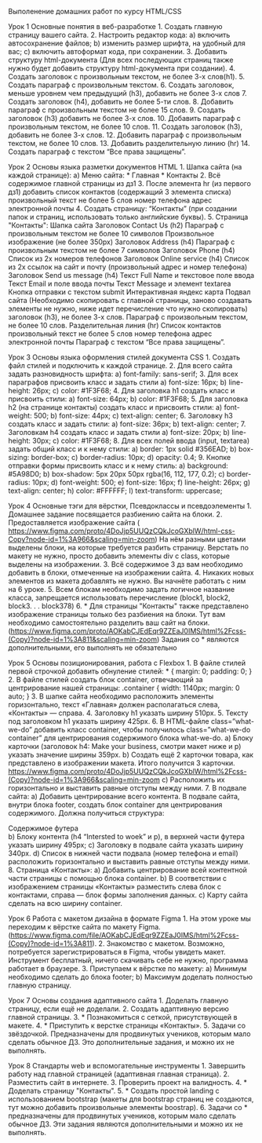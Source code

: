 Выполенение домашних работ по курсу HTML/CSS

Урок 1 Основные понятия в веб-разработке
    1. Создать главную страницу вашего сайта.
    2. Настроить редактор кода:
        a) включить автосохранение файлов;
        b) изменить размер шрифта, на удобный для вас;
        c) включить автоформат кода, при сохранении.
    3. Добавить структуру html-документа (Для всех последующих страниц также нужно будет добавить структуру html-документа при создании).
    4. Создать заголовок с произвольным текстом, не более 3-х слов(h1).
    5. Создать параграф с произвольным текстом.
    6. Создать заголовок, меньше уровнем чем предыдущий (h3), добавить не более 3-х слов
    7. Создать заголовок (h4), добавить не более 5-ти слов.
    8. Добавить параграф с произвольным текстом не более 15 слов.
    9. Создать заголовок (h3) добавить не более 3-х слов.
    10. Добавить параграф с произвольным текстом, не более 10 слов.
    11. Создать заголовок (h3), добавить не более 3-х слов.
    12. Добавить параграф с произвольным текстом, не более 10 слов.
    13. Добавить разделительную линию (hr)
    14. Создать параграф с текстом “Все права защищены”.

Урок 2  Основы языка разметки документов HTML
    1. Шапка сайта (на каждой странице):
        a) Меню сайта:
        * Главная
        * Контакты
    2. Всё содержимое главной страницы из дз1
    3. После элемента hr (из первого дз1) добавить список контактов (содержащий 3 элемента списка)
        произвольный текст не более 5 слов
        номер телефона
        адрес электронной почты
    4. Создать страницу: “Контакты” (при создании папок и страниц, использовать только английские буквы).
    5. Страница "Контакты":
        Шапка сайта
        Заголовок Contact Us (h2)
        Параграф с произвольным текстом не более 10 символов
        Произвольное изображение (не более 350px)
        Заголовок Address (h4)
        Параграф с произвольным текстом не более 7 символов
        Заголовок Phone (h4)
        Список из 2х номеров телефонов
        Заголовок Online service (h4)
        Список из 2х ссылок на сайт и почту (произвольный адрес и номер телефона)
        Заголовок Send us message (h4)
        Текст Full Name и текстовое поле ввода
        Текст Email и поле ввода почты
        Текст Message и элемент textarea
        Кнопка отправки с текстом submit
        Интерактивная яндекс карта
        Подвал сайта (Необходимо скопировать с главной страницы, заново создавать элементы не нужно, ниже идет перечисление что нужно скопировать) заголовок (h3), не более 3-х слов. Параграф с произвольным текстом, не более 10 слов. Разделительная линия (hr) Список контактов произвольный текст не более 5 слов номер телефона адрес электронной почты Параграф с текстом “Все права защищены”.

Урок 3 Основы языка оформления стилей документа CSS
    1. Создать файл стилей и подключить к каждой странице.
    2. Для всего сайта задать разновидность шрифта:
        a) font-family: sans-serif;
    3. Для всех параграфов присвоить класс и задать стили
        a) font-size: 16px;
        b) line-height: 26px;
        c) color: #1F3F68;
    4. Для заголовка h1 создать класс и присвоить стили:
        a) font-size: 64px;
        b) color: #1F3F68;
    5. Для заголовка h2 (на странице контакты) создать класс и присвоить стили:
        a) font-weight: 500;
        b) font-size: 44px;
        c) text-align: center;
    6. Заголовку h3 создать класс и задать стили:
        a) font-size: 36px;
        b) text-align: center;
    7. Заголовкам h4 создать класс и задать стили
        a) font-size: 20px;
        b) line-height: 30px;
        c) color: #1F3F68;
    8. Для всех полей ввода (input, textarea) задать общий класс и к нему стили:
        a) border: 1px solid #356EAD;
        b) box-sizing: border-box;
        c) border-radius: 10px;
        d) opacity: 0.4;
    9. Кнопке отправки формы присвоить класс и к нему стиль:
        a) background: #5A98D0;
        b) box-shadow: 5px 20px 50px rgba(16, 112, 177, 0.2);
        c) border-radius: 10px;
        d) font-weight: 500;
        e) font-size: 16px;
        f) line-height: 26px;
        g) text-align: center;
        h) color: #FFFFFF;
        I) text-transform: uppercase;
        
Урок 4 Основные тэги для вёрстки, Псевдоклассы и псевдоэлементы
    1. Домашнее задание посвящается разбиению сайта на блоки.
    2. Предоставляется изображение сайта ( https://www.figma.com/proto/4DoJjp5UUQzCQkJcoGXblW/html-css-Copy?node-id=1%3A966&scaling=min-zoom)
        На нём разными цветами выделены блоки, на которые требуется разбить страницу. Верстать по макету не нужно, просто добавить элементы div c class, которые выделены на изображении.
    3. Всё содержимое 3 дз вам необходимо добавить в блоки, отмеченные на изображении сайта.
    4. Никаких новых элементов из макета добавлять не нужно. Вы начнёте работать с ним на 6 уроке.
    5. Всем блокам необходимо задать логичное название класса, запрещается использовать перечисление (block1, block2, block3. . . block378)
    6. * Для страницы "Контакты" также представлено изображение страницы только без разбиения на блоки. Тут вам необходимо самостоятельно разделить ваш сайт на блоки. 
        (https://www.figma.com/proto/AOKabCJEdEqr9ZZEaJ0IMS/html%2Fcss-(Copy)?node-id=1%3A811&scaling=min-zoom)
    Задания со * являются дополнительными, его выполнять не обязательно

Урок 5 Основы позиционирования, работа с Flexbox
    1. В файле стилей первой строчкой добавить обнуление стилей:
            * {
            margin: 0;
            padding: 0;
            }
    2. В файле стилей создать блок container, отвечающий за центрирование нашей страницы:
            .container {
            width: 1140px;
            margin: 0 auto;
            }
    3. В шапке сайта необходимо расположить элементы горизонтально, текст «Главная» должен располагаться слева, «Контакты» — справа.
    4. Заголовку h1 указать ширину 510px.
    5. Тексту под заголовком h1 указать ширину 425px.
    6. В HTML-файле class=”what-we-do” добавить класс container, чтобы получилось class=”what-we-do container” для центрирования содержимого блока what-we-do.
        a) Блоку карточки (заголовок h4: Make your business, смотри макет ниже и p) указать значение ширины 359px.
        b) Создать ещё 2 карточки товара, как представлено в изображении макета. Итого получится 3 карточки. https://www.figma.com/proto/4DoJjp5UUQzCQkJcoGXblW/html%2Fcss-(Copy)?node-id=1%3A966&scaling=min-zoom
        c) Расположить их горизонтально и выставить равные отступы между ними.
    7. В подвале сайта:
        a) Добавить центрирование всего контента. В подвале сайта, внутри блока footer, создать блок container для центрирования содержимого. Должна получиться структура:
            <div class=”footer”>
            <div class=”container”>Содержимое футера</div>
            </div>
        b) Блоку контента (h4 “Intersted to woek” и p), в верхней части футера указать ширину 495px;
        c) Заголовку в подвале сайта указать ширину 340px.
        d) Список в нижней части подвала (номер телефона и email) расположить горизонтально и выставить равные отступы между ними.
    8. Страница «Контакты»:
        a) Добавить центрирование всей контентной части страницы с помощью блока container.
        b) В соответствии с изображением страницы «Контакты» разместить слева блок с контактами, справа — блок формы заполнения данных.
        c) Карту сайта сделать на всю ширину container.

Урок 6 Работа с макетом дизайна в формате Figma
    1. На этом уроке мы переходим к вёрстке сайта по макету Figma.
        (https://www.figma.com/file/AOKabCJEdEqr9ZZEaJ0IMS/html%2Fcss-(Copy)?node-id=1%3A811).
    2. Знакомство с макетом.
        Возможно, потребуется зарегистрироваться в Figma, чтобы увидеть макет. Инструмент бесплатный, ничего скачивать себе не нужно, программа работает в браузере.
    3. Приступаем к вёрстке по макету:
        a) Минимум необходимо сделать до блока footer;
        b) Максимум доделать полностью главную страницу.

Урок 7 Основы создания адаптивного сайта
    1. Доделать главную страницу, если ещё не доделали.
    2. Создать адаптивную версию главной страницы.
    3. * Познакомиться с сеткой, присутствующей в макете.
    4. * Приступить к верстке страницы «Контакты».
    5. Задачи со звёздочкой.
        Предназначены для продвинутых учеников, которым мало сделать обычное ДЗ. Это дополнительные задания, и можно их не выполнять.

Урок 8 Стандарты web и вспомогательные инструменты
    1. Завершить работу над главной страницей (адаптивная главная страница).
    2. Разместить сайт в интернете.
    3. Проверить проект на валидность.
    4. * Доделать страницу "Контакты".
    5. * Создать простой landing с использованием bootstrap (макеты для bootstrap страниц не создаются, тут можно добавить произвольные элементы boostrap).
    6. Задачи со * предназначены для продвинутых учеников, которым мало сделать обычное ДЗ. Эти задания являются дополнительными и можно их не выполнять.
